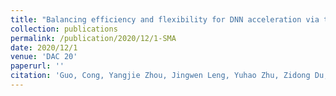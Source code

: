 ```yaml
---
title: "Balancing efficiency and flexibility for DNN acceleration via temporal GPU-systolic array integration"
collection: publications
permalink: /publication/2020/12/1-SMA
date: 2020/12/1
venue: 'DAC 20'
paperurl: ''
citation: 'Guo, Cong, Yangjie Zhou, Jingwen Leng, Yuhao Zhu, Zidong Du, Quan Chen, Chao Li, Bin Yao, and Minyi Guo. "Balancing efficiency and flexibility for DNN acceleration via temporal GPU-systolic array integration." In 2020 57th ACM/IEEE Design Automation Conference (DAC), pp. 1-6. IEEE, 2020.'
---
```


<!-- <a href='http://academicpages.github.io/files/paper1.pdf'>Download paper here</a> -->
